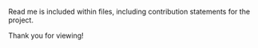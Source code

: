 Read me is included within files, including contribution statements for the project.

Thank you for viewing!
